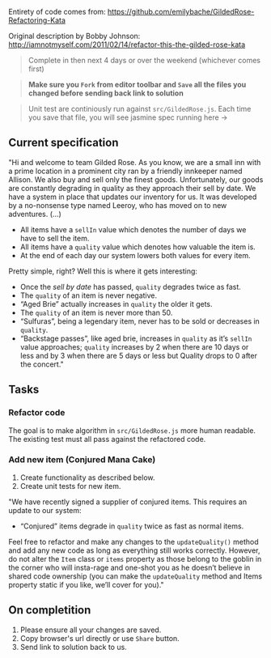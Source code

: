 Entirety of code comes from: https://github.com/emilybache/GildedRose-Refactoring-Kata

Original description by Bobby Johnson: http://iamnotmyself.com/2011/02/14/refactor-this-the-gilded-rose-kata

> Complete in then next 4 days or over the weekend (whichever comes first)

> **Make sure you `Fork` from editor toolbar and `Save` all the files you changed before sending back link to solution**

> Unit test are continiously run against `src/GildedRose.js`.
  Each time you save that file, you will see jasmine spec running here ->

## Current specification

"Hi and welcome to team Gilded Rose. As you know, we are a small inn with a prime location in a prominent city ran by a friendly innkeeper named Allison. We also buy and sell only the finest goods. Unfortunately, our goods are constantly degrading in quality as they approach their sell by date. We have a system in place that updates our inventory for us. It was developed by a no-nonsense type named Leeroy, who has moved on to new adventures. (...)

- All items have a `sellIn` value which denotes the number of days we have to sell the item.
- All items have a `quality` value which denotes how valuable the item is.
- At the end of each day our system lowers both values for every item.

Pretty simple, right? Well this is where it gets interesting:

- Once the _sell by date_ has passed, `quality` degrades twice as fast.
- The `quality` of an item is never negative.
- “Aged Brie” actually increases in `quality` the older it gets.
- The `quality` of an item is never more than 50.
- “Sulfuras”, being a legendary item, never has to be sold or decreases in `quality`.
- “Backstage passes”, like aged brie, increases in `quality` as it’s `sellIn` value approaches; `quality` increases by 2 when there are 10 days or less and by 3 when there are 5 days or less but Quality drops to 0 after the concert."

## Tasks

### Refactor code

The goal is to make algorithm in `src/GildedRose.js` more human readable.
The existing test must all pass against the refactored code.

### Add new item (Conjured Mana Cake)

1. Create functionality as described below.
2. Create unit tests for new item.

"We have recently signed a supplier of conjured items. This requires an update to our system:

- “Conjured” items degrade in `quality` twice as fast as normal items.

Feel free to refactor and make any changes to the `updateQuality()` method and add any new code as long as everything still works correctly. However, do not alter the `Item` class or `items` property as those belong to the goblin in the corner who will insta-rage and one-shot you as he doesn’t believe in shared code ownership (you can make the `updateQuality` method and Items property static if you like, we’ll cover for you)."

## On completition

1. Please ensure all your changes are saved.
2. Copy browser's url directly or use `Share` button.
3. Send link to solution back to us.
